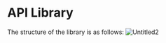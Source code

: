 # API Library
The structure of the library is as follows:
![Untitled2](https://user-images.githubusercontent.com/34382189/57870617-74a1a200-77d5-11e9-88b5-043554694242.png)
